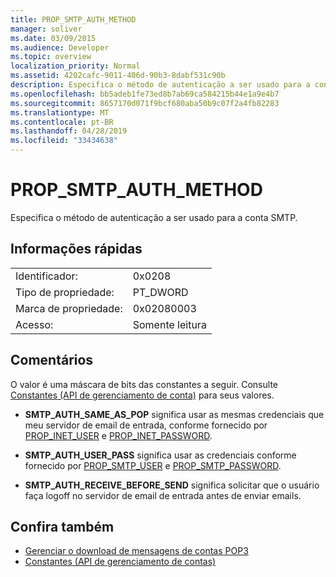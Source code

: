 ```yaml
---
title: PROP_SMTP_AUTH_METHOD
manager: soliver
ms.date: 03/09/2015
ms.audience: Developer
ms.topic: overview
localization_priority: Normal
ms.assetid: 4202cafc-9011-406d-90b3-8dabf531c90b
description: Especifica o método de autenticação a ser usado para a conta SMTP.
ms.openlocfilehash: bb5adeb1fe73ed8b7ab69ca584215b44e1a9e4b7
ms.sourcegitcommit: 8657170d071f9bcf680aba50b9c07f2a4fb82283
ms.translationtype: MT
ms.contentlocale: pt-BR
ms.lasthandoff: 04/28/2019
ms.locfileid: "33434638"
---
```

# <a name="prop_smtp_auth_method"></a>PROP_SMTP_AUTH_METHOD

Especifica o método de autenticação a ser usado para a conta SMTP.
  
## <a name="quick-info"></a>Informações rápidas

|||
|:-----|:-----|
|Identificador:  <br/> |0x0208  <br/> |
|Tipo de propriedade:  <br/> |PT_DWORD  <br/> |
|Marca de propriedade:  <br/> |0x02080003  <br/> |
|Acesso:  <br/> |Somente leitura  <br/> |
   
## <a name="remarks"></a>Comentários

O valor é uma máscara de bits das constantes a seguir. Consulte [Constantes (API de gerenciamento de conta)](constants-account-management-api.md) para seus valores. 
  
- **SMTP_AUTH_SAME_AS_POP** significa usar as mesmas credenciais que meu servidor de email de entrada, conforme fornecido por [PROP_INET_USER](prop_inet_user.md) e [PROP_INET_PASSWORD](prop_inet_password.md).
    
- **SMTP_AUTH_USER_PASS** significa usar as credenciais conforme fornecido por [PROP_SMTP_USER](prop_smtp_user.md) e [PROP_SMTP_PASSWORD](prop_smtp_password.md).
    
- **SMTP_AUTH_RECEIVE_BEFORE_SEND** significa solicitar que o usuário faça logoff no servidor de email de entrada antes de enviar emails. 
    
## <a name="see-also"></a>Confira também

- [Gerenciar o download de mensagens de contas POP3](managing-message-downloads-for-pop3-accounts.md)  
- [Constantes (API de gerenciamento de contas)](constants-account-management-api.md)

